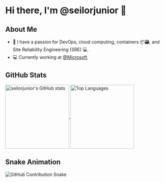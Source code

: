 # Hi there, I'm @seilorjunior 👋

## About Me
- 🐋 I have a passion for DevOps, cloud computing, containers 📦🗃️, and Site Reliability Engineering (SRE) 💻.
- 💻 Currently working at [@Microsoft](https://www.microsoft.com).

## GitHub Stats
<div>
  <a href="https://github.com/seilorjunior">
    <img height=200 align="center" src="https://github-readme-stats.vercel.app/api?username=seilorjunior&show_icons=true&theme=radical" alt="seilorjunior's GitHub stats" />
    <img height=200 align="center" src="https://github-readme-stats.vercel.app/api/top-langs?username=seilorjunior&layout=compact&langs_count=8&card_width=320&theme=radical" alt="Top Languages" />
  </a>
</div>

## Snake Animation
![GitHub Contribution Snake](https://raw.githubusercontent.com/seilorjunior/output/github-contribution-grid-snake.svg)